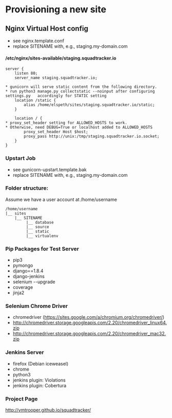 Provisioning a new site
=======================
## Nginx Virtual Host config

* see nginx.template.conf
* replace SITENAME with, e.g., staging.my-domain.com

#### /etc/nginx/sites-available/staging.squadtracker.io
    server {
        listen 80;
        server_name staging.squadtracker.io;
    
    * gunicorn will serve static content from the following directory.
    * run python3 manage.py collectstatic --noinput after configuring settings.py   accordingly for STATIC setting
        location /static {
            alias /home/elspeth/sites/staging.squadtracker.io/static;
        }
    
        location / {
    * proxy_set_header setting for ALLOWED_HOSTS to work.
    * Otherwise, need DEBUG=True or localhost added to ALLOWED_HOSTS
            proxy_set_header Host $host;
            proxy_pass http://unix:/tmp/staging.squadtracker.io.socket;
        }
    }

### Upstart Job

* see gunicorn-upstart.template.bak
* replace SITENAME with, e.g., staging.my-domain.com

### Folder structure:
Assume we have a user account at /home/username
```
/home/username
|__ sites
    |__ SITENAME
         |__ database
         |__ source
         |__ static
         |__ virtualenv
```

### Pip Packages for Test Server
* pip3
* pymongo
* django==1.8.4
* django-jenkins
* selenium --upgrade
* coverage
* jinja2

### Selenium Chrome Driver
* chromedriver (https://sites.google.com/a/chromium.org/chromedriver/)
* http://chromedriver.storage.googleapis.com/2.20/chromedriver_linux64.zip
* http://chromedriver.storage.googleapis.com/2.20/chromedriver_mac32.zip

### Jenkins Server
* firefox (Debian iceweasel)
* chrome
* python3
* jenkins plugin: Violations
* jenkins plugin: Cobertura

### Project Page
http://vmtrooper.github.io/squadtracker/
